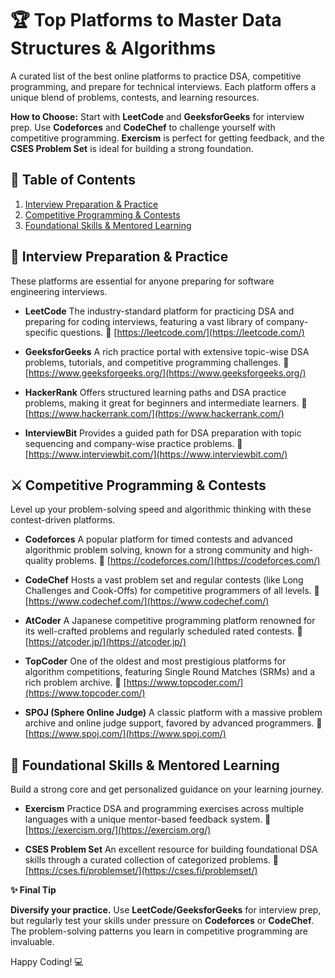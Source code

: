 # **🏆 Top Platforms to Master Data Structures & Algorithms**

A curated list of the best online platforms to practice DSA, competitive programming, and prepare for technical interviews. Each platform offers a unique blend of problems, contests, and learning resources.

**How to Choose:** Start with **LeetCode** and **GeeksforGeeks** for interview prep. Use **Codeforces** and **CodeChef** to challenge yourself with competitive programming. **Exercism** is perfect for getting feedback, and the **CSES Problem Set** is ideal for building a strong foundation.


## **📘 Table of Contents**

1.  [Interview Preparation & Practice](#-interview-preparation--practice)
2.  [Competitive Programming & Contests](#-competitive-programming--contests)
3.  [Foundational Skills & Mentored Learning](#-foundational-skills--mentored-learning)


## **💼 Interview Preparation & Practice**

These platforms are essential for anyone preparing for software engineering interviews.

*   **LeetCode**
    The industry-standard platform for practicing DSA and preparing for coding interviews, featuring a vast library of company-specific questions.
    🔗 [https://leetcode.com/](https://leetcode.com/)

*   **GeeksforGeeks**
    A rich practice portal with extensive topic-wise DSA problems, tutorials, and competitive programming challenges.
    🔗 [https://www.geeksforgeeks.org/](https://www.geeksforgeeks.org/)

*   **HackerRank**
    Offers structured learning paths and DSA practice problems, making it great for beginners and intermediate learners.
    🔗 [https://www.hackerrank.com/](https://www.hackerrank.com/)

*   **InterviewBit**
    Provides a guided path for DSA preparation with topic sequencing and company-wise practice problems.
    🔗 [https://www.interviewbit.com/](https://www.interviewbit.com/)



## **⚔️ Competitive Programming & Contests**

Level up your problem-solving speed and algorithmic thinking with these contest-driven platforms.

*   **Codeforces**
    A popular platform for timed contests and advanced algorithmic problem solving, known for a strong community and high-quality problems.
    🔗 [https://codeforces.com/](https://codeforces.com/)

*   **CodeChef**
    Hosts a vast problem set and regular contests (like Long Challenges and Cook-Offs) for competitive programmers of all levels.
    🔗 [https://www.codechef.com/](https://www.codechef.com/)

*   **AtCoder**
    A Japanese competitive programming platform renowned for its well-crafted problems and regularly scheduled rated contests.
    🔗 [https://atcoder.jp/](https://atcoder.jp/)

*   **TopCoder**
    One of the oldest and most prestigious platforms for algorithm competitions, featuring Single Round Matches (SRMs) and a rich problem archive.
    🔗 [https://www.topcoder.com/](https://www.topcoder.com/)

*   **SPOJ (Sphere Online Judge)**
    A classic platform with a massive problem archive and online judge support, favored by advanced programmers.
    🔗 [https://www.spoj.com/](https://www.spoj.com/)


## **🧩 Foundational Skills & Mentored Learning**

Build a strong core and get personalized guidance on your learning journey.

*   **Exercism**
    Practice DSA and programming exercises across multiple languages with a unique mentor-based feedback system.
    🔗 [https://exercism.org/](https://exercism.org/)

*   **CSES Problem Set**
    An excellent resource for building foundational DSA skills through a curated collection of categorized problems.
    🔗 [https://cses.fi/problemset/](https://cses.fi/problemset/)


**✨ Final Tip**

**Diversify your practice.** Use **LeetCode/GeeksforGeeks** for interview prep, but regularly test your skills under pressure on **Codeforces** or **CodeChef**. The problem-solving patterns you learn in competitive programming are invaluable.

Happy Coding! 💻

 
